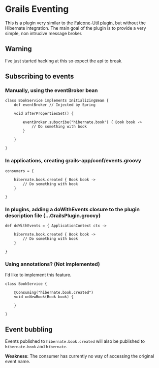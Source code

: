 Grails Eventing
===============

This is a plugin very similar to the [Falcone-Util plugin](http://grails.org/plugin/falcone-util), but without the Hibernate integration. 
The main goal of the plugin is to provide a very simple, non intrucive message broker.

Warning
--------

I've just started hacking at this so expect the api to break.

Subscribing to events 
---------------------

### Manually, using the eventBroker bean

	class BookService implements InitializingBean {
		def eventBroker // Injected by Spring
		
		void afterPropertiesSet() {
			
			eventBroker.subscribe("hibernate.book") { Book book ->
				// Do something with book
			}
			
		}
		
	}

### In applications, creating grails-app/conf/events.groovy

	consumers = {
	
		hibernate.book.created { Book book -> 
			// Do something with book
		}
		
	}

### In plugins, adding a doWithEvents closure to the plugin description file (...GrailsPlugin.groovy)

	def doWithEvents = { ApplicationContext ctx ->
	
		hibernate.book.created { Book book -> 
			// Do something with book
		}
		
	}
	
### Using annotations? (Not implemented)

I'd like to implement this feature. 

	class BookService {
	
		@Consuming("hibernate.book.created")
		void onNewBook(Book book) {
		
		}
	
	}

Event bubbling
--------------

Events published to `hibernate.book.created` will also be published to `hibernate.book` and `hibernate`.

**Weakness:** The consumer has currently no way of accessing the original event name. 
